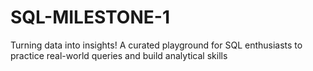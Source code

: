 # SQL-MILESTONE-1
Turning data into insights! A curated playground for SQL enthusiasts to practice real-world queries and build analytical skills
